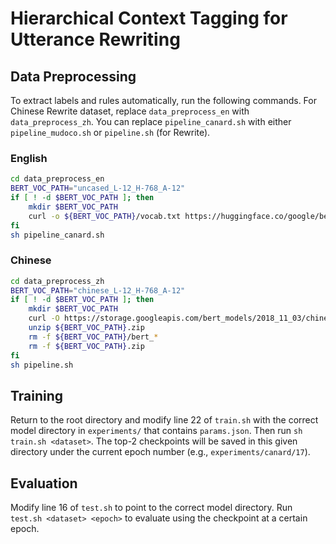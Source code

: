 # Hierarchical Context Tagging for Utterance Rewriting

## Data Preprocessing
To extract labels and rules automatically, run the following commands. For Chinese Rewrite dataset, replace `data_preprocess_en` with `data_preprocess_zh`. You can replace `pipeline_canard.sh` with either `pipeline_mudoco.sh` or `pipeline.sh` (for Rewrite).

### English
```bash
cd data_preprocess_en
BERT_VOC_PATH="uncased_L-12_H-768_A-12"
if [ ! -d $BERT_VOC_PATH ]; then
    mkdir $BERT_VOC_PATH
    curl -o ${BERT_VOC_PATH}/vocab.txt https://huggingface.co/google/bert_uncased_L-12_H-768_A-12/resolve/main/vocab.txt
fi
sh pipeline_canard.sh
```

### Chinese
```bash
cd data_preprocess_zh
BERT_VOC_PATH="chinese_L-12_H-768_A-12"
if [ ! -d $BERT_VOC_PATH ]; then
    mkdir $BERT_VOC_PATH
    curl -O https://storage.googleapis.com/bert_models/2018_11_03/chinese_L-12_H-768_A-12.zip
    unzip ${BERT_VOC_PATH}.zip
    rm -f ${BERT_VOC_PATH}/bert_*
    rm -f ${BERT_VOC_PATH}.zip
fi
sh pipeline.sh
```

## Training
Return to the root directory and modify line 22 of `train.sh` with the correct model directory in `experiments/` that contains `params.json`. Then run `sh train.sh <dataset>`. The top-2 checkpoints will be saved in this given directory under the current epoch number (e.g., `experiments/canard/17`).

## Evaluation
Modify line 16 of `test.sh` to point to the correct model directory. Run `test.sh <dataset> <epoch>` to evaluate using the checkpoint at a certain epoch.
